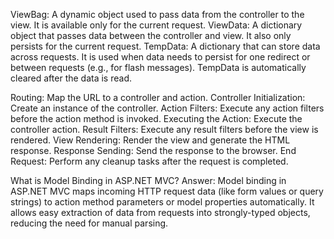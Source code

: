 ViewBag: A dynamic object used to pass data from the controller to the view. It is available only for the current request.
ViewData: A dictionary object that passes data between the controller and view. It also only persists for the current request.
TempData: A dictionary that can store data across requests. It is used when data needs to persist for one redirect or between requests (e.g., for flash messages). TempData is automatically cleared after the data is read.



Routing: Map the URL to a controller and action.
Controller Initialization: Create an instance of the controller.
Action Filters: Execute any action filters before the action method is invoked.
Executing the Action: Execute the controller action.
Result Filters: Execute any result filters before the view is rendered.
View Rendering: Render the view and generate the HTML response.
Response Sending: Send the response to the browser.
End Request: Perform any cleanup tasks after the request is completed.


What is Model Binding in ASP.NET MVC?
Answer: Model binding in ASP.NET MVC maps incoming HTTP request data (like form values or query strings) to action method parameters or model properties automatically. It allows easy extraction of data from requests into strongly-typed objects, reducing the need for manual parsing.
